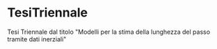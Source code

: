 # TesiTriennale
Tesi Triennale dal titolo "Modelli per la stima della lunghezza del passo tramite dati inerziali"
